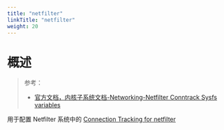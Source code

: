 ```yaml
---
title: "netfilter"
linkTitle: "netfilter"
weight: 20
---
```


# 概述

> 参考：
>
> - [官方文档，内核子系统文档-Networking-Netfilter Conntrack Sysfs variables](https://www.kernel.org/doc/html/latest/networking/nf_conntrack-sysctl.html)

用于配置 Netfilter 系统中的 [Connection Tracking for netfilter](/docs/1.操作系统/Kernel/Network/Linux%20网络流量控制/Netfilter/Connection%20Tracking%20for%20netfilter.md)
